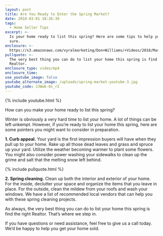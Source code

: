 ```yaml
---
layout: post
title: Are You Ready to Enter the Spring Market?
date: 2018-03-01 18:26:39
tags:
  - Home Seller Tips
excerpt: >-
  Is your home ready to list this spring? Here are some tips to help you be
  sure.
enclosure: >-
  https://s3.amazonaws.com/vyralmarketing/Don+Williams/+Videos/2018/March/Don+Williams+Group-+Are+You+Ready+to+Enter+the+Spring+Market%253F.mp4
pullquote: >-
  The very best thing you can do to list your home this spring is find the right
  Realtor.
enclosure_type: video/mp4
enclosure_time:
use_youtube_image: false
youtube_alternate_image: /uploads/spring-market-youtube-3.jpg
youtube_code: JJWw6-0s_rI
---
```


{% include youtube.html %}

How can you make your home ready to list this spring?

Winter is obviously a very hard time to list your home. A lot of things can be left unkempt. However, if you’re ready to list your home this spring, here are some pointers you might want to consider in preparation.

**1. Curb appeal.** Your yard is the first impression buyers will have when they pull up to your home. Rake up all those dead leaves and grass and spruce up your yard. Utilize the weather becoming warmer to plant some flowers. You might also consider power washing your sidewalks to clean up the grime and salt that the melting snow left behind.

{% include pullquote.html %}

**2. Spring cleaning.** Clean up both the interior and exterior of your home. For the inside, declutter your space and organize the items that you leave in place. For the outside, clean the mildew from your roofs and wash your windows. We have a list of recommended local vendors that can help you with these spring cleaning projects.

As always, the very best thing you can do to list your home this spring is find the right Realtor. That’s where we step in.

If you have questions or need assistance, feel free to give us a call today. We’d be happy to help you get your home sold.